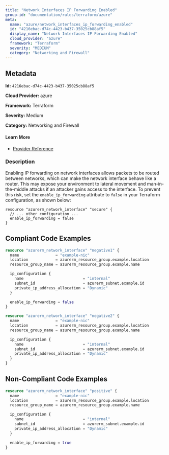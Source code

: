 ```yaml
---
title: "Network Interfaces IP Forwarding Enabled"
group-id: "documentation/rules/terraform/azure"
meta:
  name: "azure/network_interfaces_ip_forwarding_enabled"
  id: "4216ebac-d74c-4423-b437-35025cb88af5"
  display_name: "Network Interfaces IP Forwarding Enabled"
  cloud_provider: "azure"
  framework: "Terraform"
  severity: "MEDIUM"
  category: "Networking and Firewall"
---
```

## Metadata

**Id:** `4216ebac-d74c-4423-b437-35025cb88af5`

**Cloud Provider:** azure

**Framework:** Terraform

**Severity:** Medium

**Category:** Networking and Firewall

#### Learn More

 - [Provider Reference](https://registry.terraform.io/providers/hashicorp/azurerm/latest/docs/resources/network_interface#enable_ip_forwarding)

### Description

 Enabling IP forwarding on network interfaces allows packets to be routed between networks, which can make the network interface behave like a router. This may expose your environment to lateral movement and man-in-the-middle attacks if an attacker gains access to the interface. To prevent this risk, set the `enable_ip_forwarding` attribute to `false` in your Terraform configuration, as shown below:

```
resource "azurerm_network_interface" "secure" {
  // ... other configuration ...
  enable_ip_forwarding = false
}
```


## Compliant Code Examples
```terraform
resource "azurerm_network_interface" "negative1" {
  name                = "example-nic"
  location            = azurerm_resource_group.example.location
  resource_group_name = azurerm_resource_group.example.name

  ip_configuration {
    name                          = "internal"
    subnet_id                     = azurerm_subnet.example.id
    private_ip_address_allocation = "Dynamic"
  }

  enable_ip_forwarding = false
}

```

```terraform
resource "azurerm_network_interface" "negative2" {
  name                = "example-nic"
  location            = azurerm_resource_group.example.location
  resource_group_name = azurerm_resource_group.example.name

  ip_configuration {
    name                          = "internal"
    subnet_id                     = azurerm_subnet.example.id
    private_ip_address_allocation = "Dynamic"
  }
}

```
## Non-Compliant Code Examples
```terraform
resource "azurerm_network_interface" "positive" {
  name                = "example-nic"
  location            = azurerm_resource_group.example.location
  resource_group_name = azurerm_resource_group.example.name

  ip_configuration {
    name                          = "internal"
    subnet_id                     = azurerm_subnet.example.id
    private_ip_address_allocation = "Dynamic"
  }

  enable_ip_forwarding = true
}

```